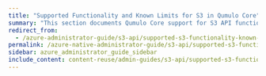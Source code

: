 ```yaml
---
title: "Supported Functionality and Known Limits for S3 in Qumulo Core"
summary: "This section documents Qumulo Core support for S3 API functionality and S3 API limits."
redirect_from:
  - /azure-administrator-guide/s3-api/supported-s3-functionality-known-limits.html
permalink: /azure-native-administrator-guide/s3-api/supported-s3-functionality-known-limits.html
sidebar: azure_administrator_guide_sidebar
include_content: content-reuse/admin-guides/s3-api/supported-s3-functionality-known-limits.md
---
```


